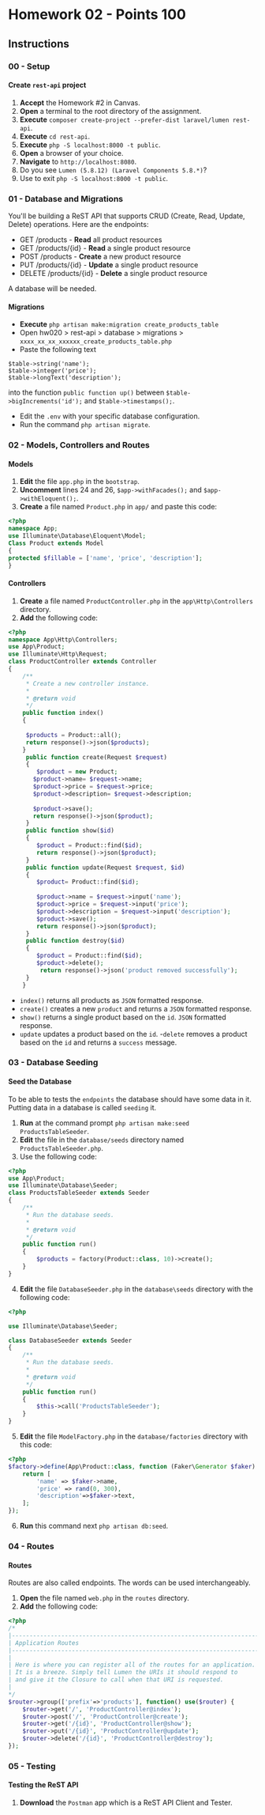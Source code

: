 # Homework 02 - Points **100**

## Instructions

### 00 - Setup

#### Create `rest-api` project

1. **Accept** the Homework #2 in Canvas.
2. **Open** a terminal to the root directory of the assignment.
3. **Execute** `composer create-project --prefer-dist laravel/lumen rest-api`.
4. **Execute** `cd rest-api`.
5. **Execute** `php -S localhost:8000 -t public`.
5. **Open** a browser of your choice.
6. **Navigate** to `http://localhost:8080`.
7. Do you see `Lumen (5.8.12) (Laravel Components 5.8.*)`?
8. Use <CTRL-C> to exit `php -S localhost:8000 -t public`.

### 01 - Database and Migrations

You'll be building a ReST API that supports CRUD (Create, Read, Update, Delete) operations.
Here are the endpoints:

- GET /products - **Read** all product resources
- GET /products/{id} - **Read** a single product resource
- POST /products - **Create** a new product resource
- PUT /products/{id} - **Update** a single product resource
- DELETE /products/{id} - **Delete** a single product resource

A database will be needed.

#### Migrations

- **Execute** `php artisan make:migration create_products_table`
- Open hw020 > rest-api > database > migrations > `xxxx_xx_xx_xxxxxx_create_products_table.php`
- Paste the following text
```
$table->string('name');
$table->integer('price');
$table->longText('description');
```
into the function `public function up()` between `$table->bigIncrements('id');` and `$table->timestamps();`.
- Edit the `.env` with your specific database configuration.
- Run the command `php artisan migrate`.

### 02 - Models, Controllers and Routes

#### Models

1. **Edit** the file `app.php` in the `bootstrap`.
2. **Uncomment** lines 24 and 26, `$app->withFacades();` and `$app->withEloquent();`.
3. **Create** a file named `Product.php` in `app/` and paste this code:
```php
<?php
namespace App;
use Illuminate\Database\Eloquent\Model;
Class Product extends Model 
{
protected $fillable = ['name', 'price', 'description'];
}
```

#### Controllers

1. **Create** a file named `ProductController.php` in the `app\Http\Controllers` directory.
2. **Add** the following code:
```php
<?php
namespace App\Http\Controllers;
use App\Product;
use Illuminate\Http\Request;
class ProductController extends Controller
{
    /**
     * Create a new controller instance.
     *
     * @return void
     */
    public function index()
    {
     
     $products = Product::all();
     return response()->json($products);
    }
     public function create(Request $request)
     {
        $product = new Product;
       $product->name= $request->name;
       $product->price = $request->price;
       $product->description= $request->description;
       
       $product->save();
       return response()->json($product);
     }
     public function show($id)
     {
        $product = Product::find($id);
        return response()->json($product);
     }
     public function update(Request $request, $id)
     { 
        $product= Product::find($id);
        
        $product->name = $request->input('name');
        $product->price = $request->input('price');
        $product->description = $request->input('description');
        $product->save();
        return response()->json($product);
     }
     public function destroy($id)
     {
        $product = Product::find($id);
        $product->delete();
         return response()->json('product removed successfully');
     }
    }
```
- `index()` returns all products as `JSON` formatted response.
- `create()` creates a new `product` and returns a `JSON` formatted response.
- `show()` returns a single product based on the `id`.  `JSON` formatted response.
- `update` updates a product based on the `id`.
-`delete` removes a product based on the `id` and returns a `success` message.


### 03 - Database Seeding

#### Seed the Database

To be able to tests the `endpoints` the database should have some data in it.  Putting data in a database is called `seeding` it.

1. **Run** at the command prompt `php artisan make:seed ProductsTableSeeder`.
2. **Edit** the file in the `database/seeds` directory named `ProductsTableSeeder.php`.
3. Use the following code:
```php
<?php
use App\Product;
use Illuminate\Database\Seeder;
class ProductsTableSeeder extends Seeder
{
    /**
     * Run the database seeds.
     *
     * @return void
     */
    public function run()
    {
        $products = factory(Product::class, 10)->create();
    }
}
```
4. **Edit** the file `DatabaseSeeder.php` in the `database\seeds` directory with the following code:
```php
<?php

use Illuminate\Database\Seeder;

class DatabaseSeeder extends Seeder
{
    /**
     * Run the database seeds.
     *
     * @return void
     */
    public function run()
    {
        $this->call('ProductsTableSeeder');
    }
}
```
5. **Edit** the file `ModelFactory.php` in the `database/factories` directory with this code:
```php
<?php
$factory->define(App\Product::class, function (Faker\Generator $faker) {
    return [
        'name' => $faker->name,
        'price' => rand(0, 300),
        'description'=>$faker->text,
    ];
});
```
6. **Run** this command next `php artisan db:seed`.

### 04 - Routes


#### Routes  

Routes are also called endpoints.  The words can be used interchangeably.

1. **Open** the file named `web.php` in the `routes` directory.
2. **Add** the following code:
```php
<?php
/*
|--------------------------------------------------------------------------
| Application Routes
|--------------------------------------------------------------------------
|
| Here is where you can register all of the routes for an application.
| It is a breeze. Simply tell Lumen the URIs it should respond to
| and give it the Closure to call when that URI is requested.
|
*/
$router->group(['prefix'=>'products'], function() use($router) {
    $router->get('/', 'ProductController@index');
    $router->post('/', 'ProductController@create');
    $router->get('/{id}', 'ProductController@show');
    $router->put('/{id}', 'ProductController@update');
    $router->delete('/{id}', 'ProductController@destroy');
});
```

### 05 - Testing

#### Testing the ReST API

1. **Download** the `Postman` app which is a ReST API Client and Tester.
